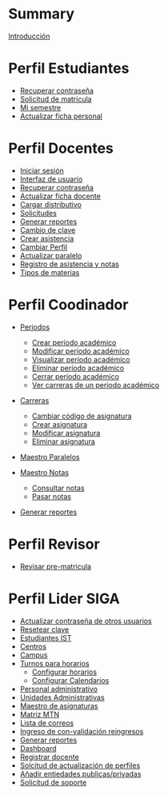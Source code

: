 # Summary
[Introducción](./Introduccion/introduccion.md)


# Perfil Estudiantes

- [Recuperar contraseña](./Recuperar_contrasena/recuperar_contrasena.md)
- [Solicitud de matricula]()
- [Mi semestre](mi_semestre/mi_semestre.md)
- [Actualizar ficha personal](./Ficha_Personal/Actualizar_Ficha_Personal_E.md)


# Perfil Docentes

- [Iniciar sesión](./Iniciar_sesion_Actualizado/inicioSesion.md)
- [Interfaz de usuario](./Interfaz_de_Usuario/Interfaz_de_Usuario.md)
- [Recuperar contraseña]()
- [Actualizar ficha docente](Cambiar_ficha_docente/Ficha_docente.md)
- [Cargar distributivo](./Consultar_distributivo/Consultar_distributivo.md)
- [Solicitudes]()   
- [Generar reportes](./Generar_reportes/Generar_reportes.md)
- [Cambio de clave]()
- [Crear asistencia](Crear_asistencia/Crear_asistencia.md)
- [Cambiar Perfil](./Cambiar_perfil/Cambiar_de_perfil.md)
- [Actualizar paralelo](./Actualizar_Paralelo/Actualizar_Paralelo.md)
- [Registro de asistencia y notas](./Registro_de_asistencia_y_notas/Registro_de_notas_y_asistencia.md)
- [Tipos de materias](./Tipo_de_materias/tipo_de_materiaas.md)

# Perfil Coodinador


- [Periodos]()
    - [Crear período académico](./Periodo_Academico/Crear_periodoAcademico/crear_periodoAca.md)
    - [Modificar período académico](./Periodo_Academico/Modificar_periodosAcademicos/modificar_periodosAca.md)
    - [Visualizar período académico](./Periodo_Academico/Visualizar_periodosAcademico/visualizar_periodosAca.md)
    - [Eliminar período académico](./Periodo_Academico/Eliminar_periodoAcademico/eliminar_periodoAca.md)
    - [Cerrar período académico](./Periodo_Academico/Cerrar_periodoAcademico/cerrar_periodoAca.md)
    - [Ver carreras de un período académico](./Periodo_Academico/Carreras_periodosAcademico/carreras_periodosAca.md)  

- [Carreras]()
    - [Cambiar código de asignatura](./Cambiar_codigo_de_Asignaturas/Cambiar_codigo_de_carreras.md)
    - [Crear asignatura](./Generar_asignaturas/Generar_asignaturas.md)
    - [Modificar asignatura](./Modificar_asignatura/Modificar_asignatura.md)
    - [Eliminar asignatura](./Eliminar_asignatura/Eliminar_asignatura.md)



- [Maestro Paralelos](./Maestro_paralelos/Maestro_paralelos.md)
- [Maestro Notas]()
    - [Consultar notas](./Maestro_notas_consulta_notas/Maestro_notas_consulta_notas.md)
    - [Pasar notas](./Maestro_notas_pasar_notas/Maestro_notas_pasar_notas.md)
- [Generar reportes](./Generar_reportes/Generar_reportes.md)

# Perfil Revisor
- [Revisar  pre-matricula](./Revision_preMatricula/siga_pre_matricula.md)
# Perfil Lider SIGA
- [Actualizar contraseña de otros usuarios](./Actualizar_contrasena_de_otros_usuarios/actConOtrosUsu.md)
- [Resetear clave]()
- [Estudiantes IST](./Estudiantes_ITS//ConsultaEstudiantes.md)
- [Centros]()
- [Campus]()
- [Turnos para horarios]()
    - [Configurar horarios](./Configurar_Horarios/conf_horarios.md)
    - [Configurar Calendarios](./Configurar_Calendario/conf_calendario.md)
- [Personal administrativo](./Personal_administrativo/Personal_administrarivo.md)
- [Unidades Administrativas](./ManualUnidadesAdministrativas/Unidades_administrativas.md)
- [Maestro de asignaturas]()
- [Matriz MTN]()
- [Lista de correos]()
- [Ingreso de con-validación reingresos]()
- [Generar reportes](./Generar_reportes/Generar_reportes.md)
- [Dashboard](./Dashboard/Dashboard.md)
- [Registrar docente](./registro_de_docente/Registro_Docentes.md)
- [Solcitud de actualización de perfiles](./Solicitud_de_actualizacion_de_perfiles/Solicitud_de_actualizacion_de_perfiles.md)
- [Añadir entiedades publicas/privadas](./Anadir_entidades_publicas_privadas/Entidades.md)
- [Solicitud de soporte](./Solicitud_Soporte/Solicitud_de_soporte.md)
